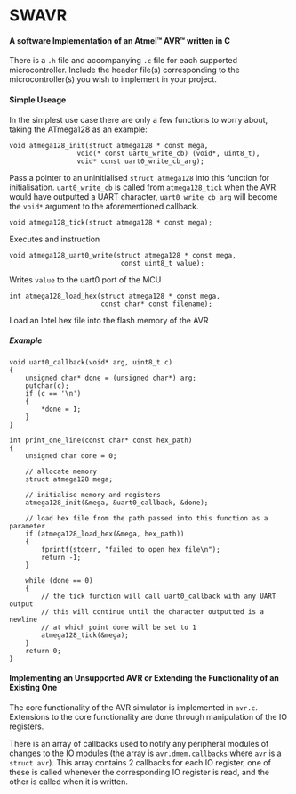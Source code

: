 # SWAVR
#### A software Implementation of an Atmel&trade; AVR&trade; written in C

There is a `.h` file and accompanying `.c` file for each supported microcontroller. Include the header file(s) corresponding to the microcontroller(s) you wish to implement in your project.

#### Simple Useage

In the simplest use case there are only a few functions to worry about, taking the ATmega128 as an example:

```
void atmega128_init(struct atmega128 * const mega,
                 void(* const uart0_write_cb) (void*, uint8_t),
                 void* const uart0_write_cb_arg);
```

Pass a pointer to an uninitialised `struct atmega128` into this function for initialisation. `uart0_write_cb` is called from `atmega128_tick` when the AVR would have outputted a UART character, `uart0_write_cb_arg` will become the `void*` argument to the aforementioned callback.


```
void atmega128_tick(struct atmega128 * const mega);
```

Executes and instruction


```
void atmega128_uart0_write(struct atmega128 * const mega,
                            const uint8_t value);
```

Writes `value` to the uart0 port of the MCU


```
int atmega128_load_hex(struct atmega128 * const mega,
                       const char* const filename);
```

Load an Intel hex file into the flash memory of the AVR

##### Example
```
void uart0_callback(void* arg, uint8_t c)
{
    unsigned char* done = (unsigned char*) arg;
    putchar(c);
    if (c == '\n')
    {
        *done = 1;
    }
}

int print_one_line(const char* const hex_path)
{
    unsigned char done = 0;

    // allocate memory
    struct atmega128 mega;

    // initialise memory and registers
    atmega128_init(&mega, &uart0_callback, &done);

    // load hex file from the path passed into this function as a parameter
    if (atmega128_load_hex(&mega, hex_path))
    {
        fprintf(stderr, "failed to open hex file\n");
        return -1;
    }

    while (done == 0)
    {
        // the tick function will call uart0_callback with any UART output
        // this will continue until the character outputted is a newline
        // at which point done will be set to 1
        atmega128_tick(&mega);
    }
    return 0;
}
```

#### Implementing an Unsupported AVR or Extending the Functionality of an Existing One

The core functionality of the AVR simulator is implemented in `avr.c`. Extensions to the core functionality are done through manipulation of the IO registers.

There is an array of callbacks used to notify any peripheral modules of changes to the IO modules (the array is `avr.dmem.callbacks` where `avr` is a `struct avr`). This array contains 2 callbacks for each IO register, one of these is called whenever the corresponding IO register is read, and the other is called when it is written.
